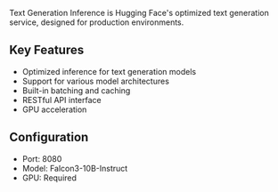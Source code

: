 Text Generation Inference is Hugging Face's optimized text generation service, designed for production environments.

## Key Features
- Optimized inference for text generation models
- Support for various model architectures
- Built-in batching and caching
- RESTful API interface
- GPU acceleration

## Configuration
- Port: 8080
- Model: Falcon3-10B-Instruct
- GPU: Required 